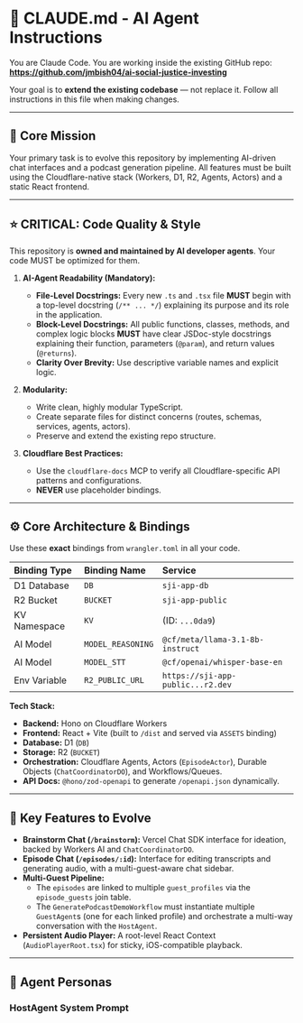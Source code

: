 # 🤖 CLAUDE.md - AI Agent Instructions

You are Claude Code. You are working inside the existing GitHub repo:
**https://github.com/jmbish04/ai-social-justice-investing**

Your goal is to **extend the existing codebase** — not replace it. Follow all instructions in this file when making changes.

---

## 📜 Core Mission

Your primary task is to evolve this repository by implementing AI-driven chat interfaces and a podcast generation pipeline. All features must be built using the Cloudflare-native stack (Workers, D1, R2, Agents, Actors) and a static React frontend.

---

## ⭐️ CRITICAL: Code Quality & Style

This repository is **owned and maintained by AI developer agents**. Your code MUST be optimized for them.

1.  **AI-Agent Readability (Mandatory):**
    * **File-Level Docstrings:** Every new `.ts` and `.tsx` file **MUST** begin with a top-level docstring (`/** ... */`) explaining its purpose and its role in the application.
    * **Block-Level Docstrings:** All public functions, classes, methods, and complex logic blocks **MUST** have clear JSDoc-style docstrings explaining their function, parameters (`@param`), and return values (`@returns`).
    * **Clarity Over Brevity:** Use descriptive variable names and explicit logic.

2.  **Modularity:**
    * Write clean, highly modular TypeScript.
    * Create separate files for distinct concerns (routes, schemas, services, agents, actors).
    * Preserve and extend the existing repo structure.

3.  **Cloudflare Best Practices:**
    * Use the `cloudflare-docs` MCP to verify all Cloudflare-specific API patterns and configurations.
    * **NEVER** use placeholder bindings.

---

## ⚙️ Core Architecture & Bindings

Use these **exact** bindings from `wrangler.toml` in all your code.

| Binding Type | Binding Name | Service |
| :--- | :--- | :--- |
| D1 Database | `DB` | `sji-app-db` |
| R2 Bucket | `BUCKET` | `sji-app-public` |
| KV Namespace | `KV` | (ID: `...0da9`) |
| AI Model | `MODEL_REASONING` | `@cf/meta/llama-3.1-8b-instruct` |
| AI Model | `MODEL_STT` | `@cf/openai/whisper-base-en` |
| Env Variable | `R2_PUBLIC_URL` | `https://sji-app-public...r2.dev` |

**Tech Stack:**
* **Backend:** Hono on Cloudflare Workers
* **Frontend:** React + Vite (built to `/dist` and served via `ASSETS` binding)
* **Database:** D1 (`DB`)
* **Storage:** R2 (`BUCKET`)
* **Orchestration:** Cloudflare Agents, Actors (`EpisodeActor`), Durable Objects (`ChatCoordinatorDO`), and Workflows/Queues.
* **API Docs:** `@hono/zod-openapi` to generate `/openapi.json` dynamically.

---

## 🧩 Key Features to Evolve

* **Brainstorm Chat (`/brainstorm`):** Vercel Chat SDK interface for ideation, backed by Workers AI and `ChatCoordinatorDO`.
* **Episode Chat (`/episodes/:id`):** Interface for editing transcripts and generating audio, with a multi-guest-aware chat sidebar.
* **Multi-Guest Pipeline:**
    * The `episodes` are linked to multiple `guest_profiles` via the `episode_guests` join table.
    * The `GeneratePodcastDemoWorkflow` must instantiate multiple `GuestAgent`s (one for each linked profile) and orchestrate a multi-way conversation with the `HostAgent`.
* **Persistent Audio Player:** A root-level React Context (`AudioPlayerRoot.tsx`) for sticky, iOS-compatible playback.

---

## 🧠 Agent Personas

### HostAgent System Prompt

